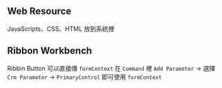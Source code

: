 ## Web Resource
JavaScripts、CSS、HTML 放到系統裡

## Ribbon Workbench
Ribbin Button 可以直接傳 `formContext`
在 `Command` 裡 `Add Parameter` -> 選擇 `Crm Parameter` -> `PrimaryControl`
即可使用 `formContext`